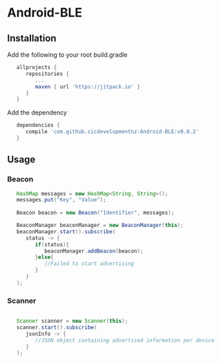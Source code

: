 # Android-BLE

## Installation

Add the following to your root build.gradle

```gradle
   allprojects {
      repositories {
         ...
         maven { url 'https://jitpack.io' }
      }
   }
```

Add the dependency
```gradle
   dependencies {
      compile 'com.github.cicdevelopmentnz:Android-BLE:v0.0.2'
   }
```

## Usage

### Beacon

```java
   HashMap messages = new HashMap<String, String>();
   messages.put("Key", "Value");
   
   Beacon beacon = new Beacon("Identifier", messages);

   BeaconManager beaconManager = new BeaconManager(this);
   beaconManager.start().subscribe(
      status -> {
         if(status){
            beaconManager.addBeacon(beacon);
         }else{
            //Failed to start advertising
         }
      }
   );
```

### Scanner

```java

   Scanner scanner = new Scanner(this);
   scanner.start().subscribe(
      jsonInfo -> {
         //JSON object containing advertised information per device
      }
   ); 
```

